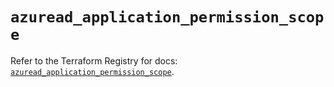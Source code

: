 # `azuread_application_permission_scope`

Refer to the Terraform Registry for docs: [`azuread_application_permission_scope`](https://registry.terraform.io/providers/hashicorp/azuread/2.49.0/docs/resources/application_permission_scope).

